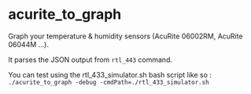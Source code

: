 acurite_to_graph
================

Graph your temperature & humidity sensors (AcuRite 06002RM, AcuRite 06044M ...).

It parses the JSON output from `rtl_443` command.

You can test using the rtl_433_simulator.sh bash script like so :
`./acurite_to_graph -debug -cmdPath=./rtl_433_simulator.sh`
